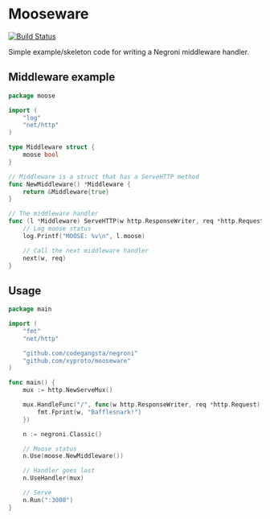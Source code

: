 Mooseware
=========

[![Build Status](https://travis-ci.org/xyproto/mooseware.svg?branch=master)](https://travis-ci.org/xyproto/mooseware)

Simple example/skeleton code for writing a Negroni middleware handler.

Middleware example
------------------

~~~ go
package moose

import (
	"log"
	"net/http"
)

type Middleware struct {
	moose bool
}

// Middleware is a struct that has a ServeHTTP method
func NewMiddleware() *Middleware {
	return &Middleware{true}
}

// The middleware handler
func (l *Middleware) ServeHTTP(w http.ResponseWriter, req *http.Request, next http.HandlerFunc) {
	// Log moose status
	log.Printf("MOOSE: %v\n", l.moose)

	// Call the next middleware handler
	next(w, req)
}
~~~

Usage
-----

~~~ go
package main

import (
	"fmt"
	"net/http"

	"github.com/codegangsta/negroni"
	"github.com/xyproto/mooseware"
)

func main() {
	mux := http.NewServeMux()

	mux.HandleFunc("/", func(w http.ResponseWriter, req *http.Request) {
		fmt.Fprint(w, "Bafflesnark!")
	})

	n := negroni.Classic()

	// Moose status
	n.Use(moose.NewMiddleware())

	// Handler goes last
	n.UseHandler(mux)

	// Serve
	n.Run(":3000")
}
~~~
